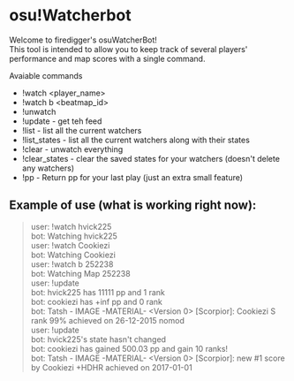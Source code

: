 # osu!Watcherbot

Welcome to firedigger's osuWatcherBot!  
This tool is intended to allow you to keep track of several players' performance and map scores with a single command.  

Avaiable commands  

 - !watch <player_name>
 - !watch b <beatmap_id>
 - !unwatch <identifier>
 - !update - get teh feed
 - !list - list all the current watchers
 - !list_states - list all the current watchers along with their states
 - !clear - unwatch everything
 - !clear_states - clear the saved states for your watchers (doesn't delete any watchers)
 - !pp - Return pp for your last play (just an extra small feature)

Example of use (what is working right now):  
------------------------------------------

>user: !watch hvick225  
>bot: Watching hvick225  
>user: !watch Cookiezi  
>bot: Watching Cookiezi  
>user: !watch b 252238  
>bot: Watching Map 252238  
>user: !update  
>bot: hvick225 has 11111 pp and 1 rank  
>bot: cookiezi has +inf pp and 0 rank  
>bot: Tatsh - IMAGE -MATERIAL- <Version 0> [Scorpior]: Cookiezi S rank 99% achieved on 26-12-2015 nomod  
>user: !update  
>bot: hvick225's state hasn't changed  
>bot: cookiezi has gained 500.03 pp and gain 10 ranks!  
>bot: Tatsh - IMAGE -MATERIAL- <Version 0> [Scorpior]: new #1 score by Cookiezi +HDHR achieved on 2017-01-01  
